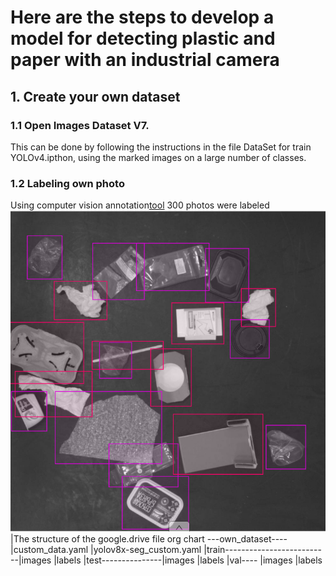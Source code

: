 # Here are the steps to develop a model for detecting plastic and paper with an industrial camera
## 1. Create your own dataset
### 1.1 Open Images Dataset V7.
This can be done by following the instructions in the file DataSet for train YOLOv4.ipthon, using the marked images on a large number of classes. 
### 1.2 Labeling own photo 
Using computer vision annotation[tool](https://app.cvat.ai/tasks?page=1) 300 photos were labeled
![screenshot](https://github.com/Anilian/my_education/blob/main/YOLO/cvat_label.png)
|The structure of the google.drive file org chart
---own_dataset----|custom_data.yaml
                  |yolov8x-seg_custom.yaml
                  |train--------------------------|images
                                                  |labels
                  |test---------------|images
                                      |labels
                  |val---- |images
                           |labels
